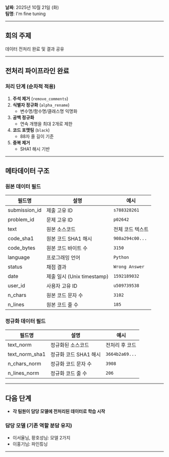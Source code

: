 **날짜**: 2025년 10월 21일 (화)  
**팀명**: I'm fine tuning

---

## 회의 주제
데이터 전처리 완료 및 결과 공유

---

## 전처리 파이프라인 완료

### 처리 단계 (순차적 적용)
1. **주석 제거** (`remove_comments`)
2. **식별자 정규화** (`alpha_rename`) 
   - 변수명/함수명/클래스명 익명화
3. **공백 정규화** 
   - 연속 개행을 최대 2개로 제한
4. **코드 포맷팅** (`black`) 
   - 88자 줄 길이 기준
5. **중복 제거** 
   - SHA1 해시 기반

---

## 메타데이터 구조

### 원본 데이터 필드
| 필드명 | 설명 | 예시 |
|--------|------|------|
| submission_id | 제출 고유 ID | `s788328261` |
| problem_id | 문제 고유 ID | `p02642` |
| text | 원본 소스코드 | 전체 코드 텍스트 |
| code_sha1 | 원본 코드 SHA1 해시 | `908a294c00...` |
| code_bytes | 원본 코드 바이트 수 | `3150` |
| language | 프로그래밍 언어 | `Python` |
| status | 채점 결과 | `Wrong Answer` |
| date | 제출 일시 (Unix timestamp) | `1592189032` |
| user_id | 사용자 고유 ID | `u509739538` |
| n_chars | 원본 코드 문자 수 | `3102` |
| n_lines | 원본 코드 줄 수 | `185` |

### 정규화 데이터 필드
| 필드명 | 설명 | 예시 |
|--------|------|------|
| text_norm | 정규화된 소스코드 | 전처리 후 코드 |
| text_norm_sha1 | 정규화 코드 SHA1 해시 | `3664b2a69...` |
| n_chars_norm | 정규화 코드 문자 수 | `3908` |
| n_lines_norm | 정규화 코드 줄 수 | `206` |

---

## 다음 단계
- **각 팀원이 담당 모델에 전처리된 데이터로 학습 시작**

### 담당 모델 (기존 역할 분담 유지)
- 이서율님, 황호성님: 모델 2가지
- 이홍기님: 파인튜닝

---
